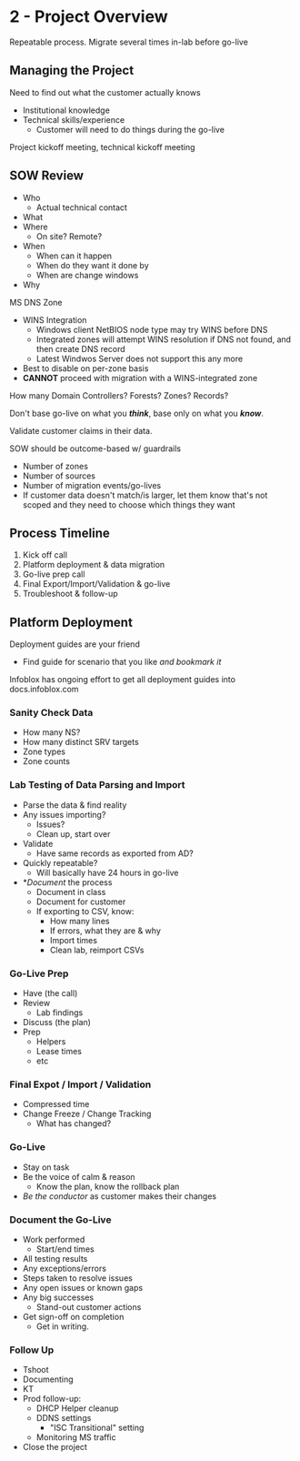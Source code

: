 # 2 - Project Overview
Repeatable process. Migrate several times in-lab before go-live

## Managing the Project
Need to find out what the customer actually knows
- Institutional knowledge
- Technical skills/experience
  - Customer will need to do things during the go-live

Project kickoff meeting, technical kickoff meeting

## SOW Review
* Who
  - Actual technical contact
* What
* Where
  - On site? Remote?
* When
  - When can it happen
  - When do they want it done by
  - When are change windows
* Why

MS DNS Zone
- WINS Integration
  - Windows client NetBIOS node type may try WINS before DNS
  - Integrated zones will attempt WINS resolution if DNS not found,
    and then create DNS record
  - Latest Windwos Server does not support this any more
- Best to disable on per-zone basis
- **CANNOT** proceed with migration with a WINS-integrated zone

How many Domain Controllers? Forests? Zones? Records?

Don't base go-live on what you _**think**_, base only on what you _**know**_.

Validate customer claims in their data.

SOW should be outcome-based w/ guardrails
- Number of zones
- Number of sources
- Number of migration events/go-lives
- If customer data doesn't match/is larger, let them know that's not scoped
  and they need to choose which things they want

## Process Timeline
1. Kick off call
2. Platform deployment & data migration
3. Go-live prep call
4. Final Export/Import/Validation & go-live
5. Troubleshoot & follow-up

## Platform Deployment
Deployment guides are your friend
- Find guide for scenario that you like _and bookmark it_

Infoblox has ongoing effort to get all deployment guides into docs.infoblox.com

### Sanity Check Data
- How many NS?
- How many distinct SRV targets
- Zone types
- Zone counts

### Lab Testing of Data Parsing and Import
- Parse the data & find reality
- Any issues importing?
  - Issues?
  - Clean up, start over
- Validate
  - Have same records as exported from AD?
- Quickly repeatable?
  - Will basically have 24 hours in go-live
- **Document* the process
  - Document in class
  - Document for customer
  - If exporting to CSV, know:
    - How many lines
    - If errors, what they are & why
    - Import times
     - Clean lab, reimport CSVs

### Go-Live Prep
- Have (the call)
- Review
  - Lab findings
- Discuss (the plan)
- Prep
  - Helpers
  - Lease times
  - etc

### Final Expot / Import / Validation
- Compressed time
- Change Freeze / Change Tracking
  - What has changed?

### Go-Live
- Stay on task
- Be the voice of calm & reason
  - Know the plan, know the rollback plan
- _Be the conductor_ as customer makes their changes

### Document the Go-Live
- Work performed
  - Start/end times
- All testing results
- Any exceptions/errors
- Steps taken to resolve issues
- Any open issues or known gaps
- Any big successes
  - Stand-out customer actions
- Get sign-off on completion
  - Get in writing.

### Follow Up
- Tshoot
- Documenting
- KT
- Prod follow-up:
  - DHCP Helper cleanup
  - DDNS settings
    - "ISC Transitional" setting
  - Monitoring MS traffic
- Close the project
